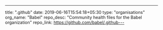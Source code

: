 ---
title: ".github"
date: 2019-06-16T15:54:18+05:30
type: "organisations"
org_name: "Babel"
repo_desc: "Community health files for the Babel organization"
repo_link: https://github.com/babel/.github---